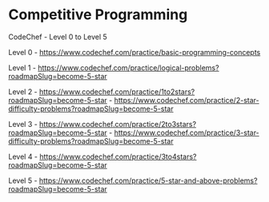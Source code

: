 # Competitive Programming
CodeChef - Level 0 to Level 5

Level 0 - https://www.codechef.com/practice/basic-programming-concepts

Level 1 - https://www.codechef.com/practice/logical-problems?roadmapSlug=become-5-star

Level 2 - https://www.codechef.com/practice/1to2stars?roadmapSlug=become-5-star
                                                                                       - https://www.codechef.com/practice/2-star-difficulty-problems?roadmapSlug=become-5-star

Level 3 - https://www.codechef.com/practice/2to3stars?roadmapSlug=become-5-star
                                                                                       - https://www.codechef.com/practice/3-star-difficulty-problems?roadmapSlug=become-5-star

Level 4 - https://www.codechef.com/practice/3to4stars?roadmapSlug=become-5-star

Level 5 - https://www.codechef.com/practice/5-star-and-above-problems?roadmapSlug=become-5-star
